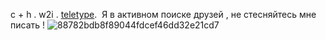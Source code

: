c + h . w2i . [teletype](https://teletype.in/@shinon/f4TwJa20RIR). 
Я в активном поиске друзей , не стесняйтесь мне писать ! 
![88782bdb8f89044fdcef46dd32e21cd7](https://github.com/user-attachments/assets/9cd0daa3-9069-4660-aa83-942ceded58b3)


